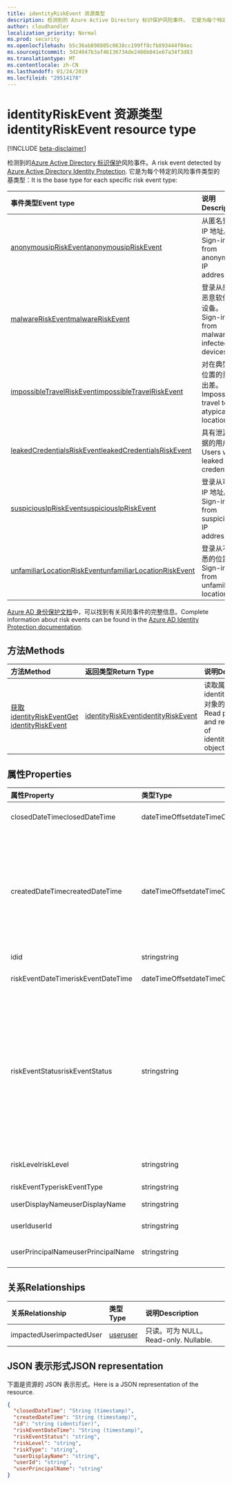 ```yaml
---
title: identityRiskEvent 资源类型
description: 检测到的 Azure Active Directory 标识保护风险事件。 它是为每个特定的风险事件类型的基类型：
author: cloudhandler
localization_priority: Normal
ms.prod: security
ms.openlocfilehash: b5c36ab898805c0638cc199ff8cfb893444f04ec
ms.sourcegitcommit: 3d24047b3af46136734de2486b041e67a34f3d83
ms.translationtype: MT
ms.contentlocale: zh-CN
ms.lasthandoff: 01/24/2019
ms.locfileid: "29514178"
---
```

# <a name="identityriskevent-resource-type"></a><span data-ttu-id="c6ad0-104">identityRiskEvent 资源类型</span><span class="sxs-lookup"><span data-stu-id="c6ad0-104">identityRiskEvent resource type</span></span>

[!INCLUDE [beta-disclaimer](../../includes/beta-disclaimer.md)]

<span data-ttu-id="c6ad0-105">检测到的[Azure Active Directory 标识保护](https://azure.microsoft.com/en-us/documentation/articles/active-directory-identityprotection/)风险事件。</span><span class="sxs-lookup"><span data-stu-id="c6ad0-105">A risk event detected by [Azure Active Directory Identity Protection](https://azure.microsoft.com/en-us/documentation/articles/active-directory-identityprotection/).</span></span> <span data-ttu-id="c6ad0-106">它是为每个特定的风险事件类型的基类型：</span><span class="sxs-lookup"><span data-stu-id="c6ad0-106">It is the base type for each specific risk event type:</span></span>

| <span data-ttu-id="c6ad0-107">事件类型</span><span class="sxs-lookup"><span data-stu-id="c6ad0-107">Event type</span></span>         | <span data-ttu-id="c6ad0-108">说明</span><span class="sxs-lookup"><span data-stu-id="c6ad0-108">Description</span></span>|
|:---------------|:-----------|
|[<span data-ttu-id="c6ad0-109">anonymousipRiskEvent</span><span class="sxs-lookup"><span data-stu-id="c6ad0-109">anonymousipRiskEvent</span></span>](anonymousipriskevent.md) | <span data-ttu-id="c6ad0-110">从匿名登录 IP 地址。</span><span class="sxs-lookup"><span data-stu-id="c6ad0-110">Sign-ins from anonymous IP addresses.</span></span> |
|[<span data-ttu-id="c6ad0-111">malwareRiskEvent</span><span class="sxs-lookup"><span data-stu-id="c6ad0-111">malwareRiskEvent</span></span>](malwareriskevent.md) | <span data-ttu-id="c6ad0-112">登录从感染恶意软件的设备。</span><span class="sxs-lookup"><span data-stu-id="c6ad0-112">Sign-ins from malware-infected devices.</span></span> |
|[<span data-ttu-id="c6ad0-113">impossibleTravelRiskEvent</span><span class="sxs-lookup"><span data-stu-id="c6ad0-113">impossibleTravelRiskEvent</span></span>](impossibletravelriskevent.md) | <span data-ttu-id="c6ad0-114">对在典型的位置的意思出差。</span><span class="sxs-lookup"><span data-stu-id="c6ad0-114">Impossible travel to atypical locations.</span></span> |
|[<span data-ttu-id="c6ad0-115">leakedCredentialsRiskEvent</span><span class="sxs-lookup"><span data-stu-id="c6ad0-115">leakedCredentialsRiskEvent</span></span>](leakedcredentialsriskevent.md) | <span data-ttu-id="c6ad0-116">具有泄漏凭据的用户。</span><span class="sxs-lookup"><span data-stu-id="c6ad0-116">Users with leaked credentials.</span></span> |
|[<span data-ttu-id="c6ad0-117">suspiciousIpRiskEvent</span><span class="sxs-lookup"><span data-stu-id="c6ad0-117">suspiciousIpRiskEvent</span></span>](suspiciousipriskevent.md) | <span data-ttu-id="c6ad0-118">登录从可疑 IP 地址。</span><span class="sxs-lookup"><span data-stu-id="c6ad0-118">Sign-ins from suspicious IP addresses.</span></span> |
|[<span data-ttu-id="c6ad0-119">unfamiliarLocationRiskEvent</span><span class="sxs-lookup"><span data-stu-id="c6ad0-119">unfamiliarLocationRiskEvent</span></span>](unfamiliarlocationriskevent.md) | <span data-ttu-id="c6ad0-120">登录从不熟悉的位置。</span><span class="sxs-lookup"><span data-stu-id="c6ad0-120">Sign-ins from unfamiliar locations.</span></span> |

<span data-ttu-id="c6ad0-121">[Azure AD 身份保护文档](https://docs.microsoft.com/en-us/azure/active-directory/active-directory-reporting-risk-events)中，可以找到有关风险事件的完整信息。</span><span class="sxs-lookup"><span data-stu-id="c6ad0-121">Complete information about risk events can be found in the [Azure AD Identity Protection documentation](https://docs.microsoft.com/en-us/azure/active-directory/active-directory-reporting-risk-events).</span></span>

## <a name="methods"></a><span data-ttu-id="c6ad0-122">方法</span><span class="sxs-lookup"><span data-stu-id="c6ad0-122">Methods</span></span>

| <span data-ttu-id="c6ad0-123">方法</span><span class="sxs-lookup"><span data-stu-id="c6ad0-123">Method</span></span>           | <span data-ttu-id="c6ad0-124">返回类型</span><span class="sxs-lookup"><span data-stu-id="c6ad0-124">Return Type</span></span>    |<span data-ttu-id="c6ad0-125">说明</span><span class="sxs-lookup"><span data-stu-id="c6ad0-125">Description</span></span>|
|:---------------|:--------|:----------|
|[<span data-ttu-id="c6ad0-126">获取 identityRiskEvent</span><span class="sxs-lookup"><span data-stu-id="c6ad0-126">Get identityRiskEvent</span></span>](../api/identityriskevent-get.md) | [<span data-ttu-id="c6ad0-127">identityRiskEvent</span><span class="sxs-lookup"><span data-stu-id="c6ad0-127">identityRiskEvent</span></span>](identityriskevent.md) |<span data-ttu-id="c6ad0-128">读取属性和 identityRiskEvent 对象的关系。</span><span class="sxs-lookup"><span data-stu-id="c6ad0-128">Read properties and relationships of identityRiskEvent object.</span></span>|

## <a name="properties"></a><span data-ttu-id="c6ad0-129">属性</span><span class="sxs-lookup"><span data-stu-id="c6ad0-129">Properties</span></span>
| <span data-ttu-id="c6ad0-130">属性</span><span class="sxs-lookup"><span data-stu-id="c6ad0-130">Property</span></span>     | <span data-ttu-id="c6ad0-131">类型</span><span class="sxs-lookup"><span data-stu-id="c6ad0-131">Type</span></span>   |<span data-ttu-id="c6ad0-132">说明</span><span class="sxs-lookup"><span data-stu-id="c6ad0-132">Description</span></span>|
|:---------------|:--------|:----------|
|<span data-ttu-id="c6ad0-133">closedDateTime</span><span class="sxs-lookup"><span data-stu-id="c6ad0-133">closedDateTime</span></span>|<span data-ttu-id="c6ad0-134">dateTimeOffset</span><span class="sxs-lookup"><span data-stu-id="c6ad0-134">dateTimeOffset</span></span>| <span data-ttu-id="c6ad0-135">日期和时间的风险事件已关闭</span><span class="sxs-lookup"><span data-stu-id="c6ad0-135">The date and time that the risk event was closed</span></span>|
|<span data-ttu-id="c6ad0-136">createdDateTime</span><span class="sxs-lookup"><span data-stu-id="c6ad0-136">createdDateTime</span></span>|<span data-ttu-id="c6ad0-137">dateTimeOffset</span><span class="sxs-lookup"><span data-stu-id="c6ad0-137">dateTimeOffset</span></span>| <span data-ttu-id="c6ad0-138">日期和时间的风险事件的创建。</span><span class="sxs-lookup"><span data-stu-id="c6ad0-138">The date and time that the risk event was created.</span></span> <span data-ttu-id="c6ad0-139">始终是大于或等于风险事件本身的 datetime。</span><span class="sxs-lookup"><span data-stu-id="c6ad0-139">This is always greater than or equal to the datetime of the risk event itself.</span></span> <span data-ttu-id="c6ad0-140">这是正确的属性，以用作筛选器时查询风险事件。</span><span class="sxs-lookup"><span data-stu-id="c6ad0-140">This is the correct property to use as a filter when querying risk events.</span></span>|
|<span data-ttu-id="c6ad0-141">id</span><span class="sxs-lookup"><span data-stu-id="c6ad0-141">id</span></span>|<span data-ttu-id="c6ad0-142">string</span><span class="sxs-lookup"><span data-stu-id="c6ad0-142">string</span></span>| <span data-ttu-id="c6ad0-143">只读</span><span class="sxs-lookup"><span data-stu-id="c6ad0-143">Read-only</span></span>|
|<span data-ttu-id="c6ad0-144">riskEventDateTime</span><span class="sxs-lookup"><span data-stu-id="c6ad0-144">riskEventDateTime</span></span>|<span data-ttu-id="c6ad0-145">dateTimeOffset</span><span class="sxs-lookup"><span data-stu-id="c6ad0-145">dateTimeOffset</span></span>| <span data-ttu-id="c6ad0-146">日期和风险事件发生的时间</span><span class="sxs-lookup"><span data-stu-id="c6ad0-146">The date and time when the risk event occurred</span></span>|
|<span data-ttu-id="c6ad0-147">riskEventStatus</span><span class="sxs-lookup"><span data-stu-id="c6ad0-147">riskEventStatus</span></span>|<span data-ttu-id="c6ad0-148">string</span><span class="sxs-lookup"><span data-stu-id="c6ad0-148">string</span></span>| <span data-ttu-id="c6ad0-149">可取值为：`active`、`remediated`、`dismissedAsFixed`、`dismissedAsFalsePositive`、`dismissedAsIgnore`、`loginBlocked`、`closedMfaAuto`、`closedMultipleReasons`。</span><span class="sxs-lookup"><span data-stu-id="c6ad0-149">Possible values are: `active`, `remediated`, `dismissedAsFixed`, `dismissedAsFalsePositive`, `dismissedAsIgnore`, `loginBlocked`, `closedMfaAuto`, `closedMultipleReasons`.</span></span>|
|<span data-ttu-id="c6ad0-150">riskLevel</span><span class="sxs-lookup"><span data-stu-id="c6ad0-150">riskLevel</span></span>|<span data-ttu-id="c6ad0-151">string</span><span class="sxs-lookup"><span data-stu-id="c6ad0-151">string</span></span>| <span data-ttu-id="c6ad0-152">可取值为：`low`、`medium`、`high`。</span><span class="sxs-lookup"><span data-stu-id="c6ad0-152">Possible values are: `low`, `medium`, `high`.</span></span>|
|<span data-ttu-id="c6ad0-153">riskEventType</span><span class="sxs-lookup"><span data-stu-id="c6ad0-153">riskEventType</span></span>|<span data-ttu-id="c6ad0-154">string</span><span class="sxs-lookup"><span data-stu-id="c6ad0-154">string</span></span>| <span data-ttu-id="c6ad0-155">风险类型</span><span class="sxs-lookup"><span data-stu-id="c6ad0-155">The type of risk</span></span>|
|<span data-ttu-id="c6ad0-156">userDisplayName</span><span class="sxs-lookup"><span data-stu-id="c6ad0-156">userDisplayName</span></span>|<span data-ttu-id="c6ad0-157">string</span><span class="sxs-lookup"><span data-stu-id="c6ad0-157">string</span></span>| <span data-ttu-id="c6ad0-158">风险的用户的名称</span><span class="sxs-lookup"><span data-stu-id="c6ad0-158">The name of the user at risk</span></span>|
|<span data-ttu-id="c6ad0-159">userId</span><span class="sxs-lookup"><span data-stu-id="c6ad0-159">userId</span></span>|<span data-ttu-id="c6ad0-160">string</span><span class="sxs-lookup"><span data-stu-id="c6ad0-160">string</span></span>| <span data-ttu-id="c6ad0-161">风险的用户 id</span><span class="sxs-lookup"><span data-stu-id="c6ad0-161">The id of the user at risk</span></span>|
|<span data-ttu-id="c6ad0-162">userPrincipalName</span><span class="sxs-lookup"><span data-stu-id="c6ad0-162">userPrincipalName</span></span>|<span data-ttu-id="c6ad0-163">string</span><span class="sxs-lookup"><span data-stu-id="c6ad0-163">string</span></span>| <span data-ttu-id="c6ad0-164">风险的用户的用户主体名称</span><span class="sxs-lookup"><span data-stu-id="c6ad0-164">The user principal name of the user at risk</span></span>|

## <a name="relationships"></a><span data-ttu-id="c6ad0-165">关系</span><span class="sxs-lookup"><span data-stu-id="c6ad0-165">Relationships</span></span>
| <span data-ttu-id="c6ad0-166">关系</span><span class="sxs-lookup"><span data-stu-id="c6ad0-166">Relationship</span></span> | <span data-ttu-id="c6ad0-167">类型</span><span class="sxs-lookup"><span data-stu-id="c6ad0-167">Type</span></span>   |<span data-ttu-id="c6ad0-168">说明</span><span class="sxs-lookup"><span data-stu-id="c6ad0-168">Description</span></span>|
|:---------------|:--------|:----------|
|<span data-ttu-id="c6ad0-169">impactedUser</span><span class="sxs-lookup"><span data-stu-id="c6ad0-169">impactedUser</span></span>|[<span data-ttu-id="c6ad0-170">user</span><span class="sxs-lookup"><span data-stu-id="c6ad0-170">user</span></span>](user.md)| <span data-ttu-id="c6ad0-p104">只读。可为 NULL。</span><span class="sxs-lookup"><span data-stu-id="c6ad0-p104">Read-only. Nullable.</span></span>|

## <a name="json-representation"></a><span data-ttu-id="c6ad0-173">JSON 表示形式</span><span class="sxs-lookup"><span data-stu-id="c6ad0-173">JSON representation</span></span>

<span data-ttu-id="c6ad0-174">下面是资源的 JSON 表示形式。</span><span class="sxs-lookup"><span data-stu-id="c6ad0-174">Here is a JSON representation of the resource.</span></span> 

<!-- {
  "blockType": "resource",
  "optionalProperties": [

  ],
  "@odata.type": "microsoft.graph.identityRiskEvent"
}-->

```json
{
  "closedDateTime": "String (timestamp)",
  "createdDateTime": "String (timestamp)",
  "id": "string (identifier)",
  "riskEventDateTime": "String (timestamp)",
  "riskEventStatus": "string",
  "riskLevel": "string",
  "riskType": "string",
  "userDisplayName": "string",
  "userId": "string",
  "userPrincipalName": "string"
}

```

<!-- uuid: 8fcb5dbc-d5aa-4681-8e31-b001d5168d79
2015-10-25 14:57:30 UTC -->
<!--
{
  "type": "#page.annotation",
  "description": "identityRiskEvent resource",
  "keywords": "",
  "section": "documentation",
  "tocPath": "",
  "suppressions": [
    "Error: /api-reference/beta/resources/identityriskevent.md:\r\n      Exception processing links.\r\n    System.ArgumentException: Link Definition was null. Link text: !INCLUDE [beta-disclaimer](../../includes/beta-disclaimer.md)\r\n      at ApiDoctor.Validation.DocFile.get_LinkDestinations()\r\n      at ApiDoctor.Validation.DocSet.ValidateLinks(Boolean includeWarnings, String[] relativePathForFiles, IssueLogger issues, Boolean requireFilenameCaseMatch, Boolean printOrphanedFiles)"
  ]
}
-->
